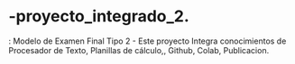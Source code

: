 # -proyecto_integrado_2.
 : Modelo de Examen Final Tipo 2 - Este proyecto Integra conocimientos de Procesador de Texto, Planillas de cálculo,, Github, Colab, Publicacion.
